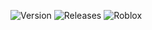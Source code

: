 ![Version](https://img.shields.io/badge/Version-v1.0.1-blue)
![Releases](https://img.shields.io/badge/Release-Stable-brightgreen)
![Roblox](https://img.shields.io/badge/Roblox-≥0.570.1-red)
